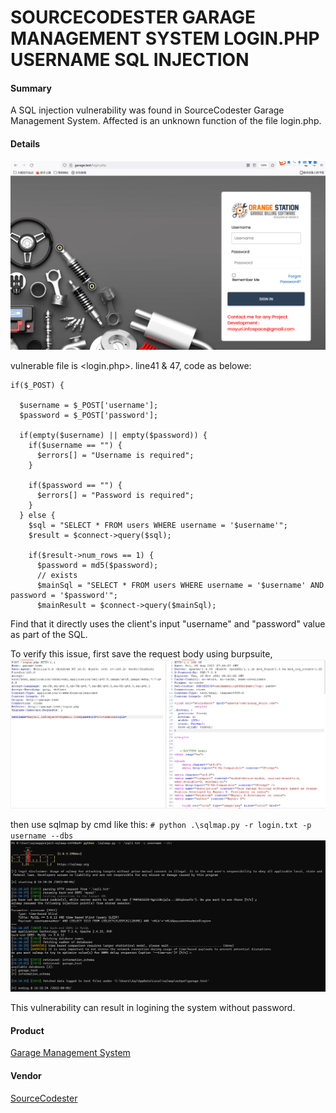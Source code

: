 # SOURCECODESTER GARAGE MANAGEMENT SYSTEM LOGIN.PHP USERNAME SQL INJECTION


#### Summary
 A SQL injection vulnerability was found in SourceCodester Garage Management System. Affected is an unknown function of the file login.php.


#### Details

![login page](resource/login.png)

vulnerable file is <login.php>.
line41 & 47, code as belowe:

````
if($_POST) {    

  $username = $_POST['username'];
  $password = $_POST['password'];

  if(empty($username) || empty($password)) {
    if($username == "") {
      $errors[] = "Username is required";
    } 

    if($password == "") {
      $errors[] = "Password is required";
    }
  } else {
    $sql = "SELECT * FROM users WHERE username = '$username'";
    $result = $connect->query($sql);

    if($result->num_rows == 1) {
      $password = md5($password);
      // exists
      $mainSql = "SELECT * FROM users WHERE username = '$username' AND password = '$password'";
      $mainResult = $connect->query($mainSql);
````


Find that it directly uses the client's input "username" and "password" value as part of the SQL.

To verify this issue, first save the request body using burpsuite,
![request body](resource/login-burp.png)

then use sqlmap by cmd like this:
``# python .\sqlmap.py -r login.txt -p username --dbs``
![sqlmap](resource/login-sqlmap.png) 

This vulnerability can result in logining the system without password.

#### Product
[Garage Management System](https://www.sourcecodester.com/php/15485/garage-management-system-using-phpmysql-source-code.html)
#### Vendor
[SourceCodester](https://www.sourcecodester.com/php)